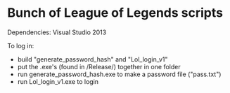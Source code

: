 # Bunch of League of Legends scripts

Dependencies: Visual Studio 2013

To log in: 
- build "generate_password_hash" and "Lol_login_v1"
- put the .exe's (found in /Release/) together in one folder
- run generate_password_hash.exe to make a password file ("pass.txt")
- run Lol_login_v1.exe to login
